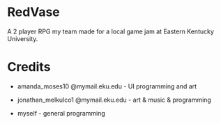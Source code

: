 # RedVase
A 2 player RPG my team made for a local game jam at Eastern Kentucky University.
# Credits 
* amanda_moses10 @mymail.eku.edu - UI programming and art

* jonathan_melkulco1 @mymail.eku.edu - art & music & programming

* myself - general programming
